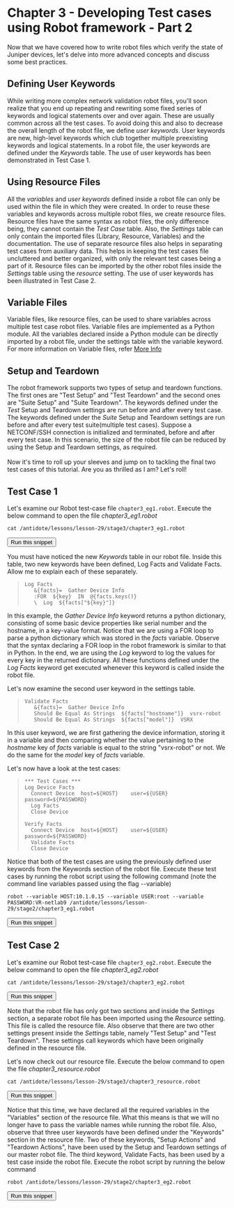 # Chapter 3 - Developing Test cases using Robot framework - Part 2

Now that we have covered how to write robot files which verify the state of Juniper devices, let's delve into more advanced concepts and discuss some best practices.

## Defining User Keywords

While writing more complex network validation robot files, you'll soon realize that you end up repeating and rewriting some fixed series of keywords and logical statements over and over again. These are usually common across all the test cases. To avoid doing this and also to decrease the overall length of the robot file, we define *user keywords*.  User keywords are new, high-level keywords which club together multiple preexisting keywords and logical statements. In a robot file, the user keywords are defined under the *Keywords* table. The use of user keywords has been demonstrated in Test Case 1.

## Using Resource Files

All the *variables* and *user keywords* defined inside a robot file can only be used within the file in which they were created. In order to reuse these variables and keywords across multiple robot files, we create resource files. Resource files have the same syntax as robot files, the only difference being, they cannot contain the *Test Case* table. Also, the *Settings* table can only contain the imported files (Library, Resource, Variables) and the documentation. The use of separate resource files also helps in separating test cases from auxiliary data. This helps in keeping the test cases file uncluttered and better organized, with only the relevant test cases being a part of it. Resource files can be imported by the other robot files inside the *Settings* table using the *resource* setting. The use of user keywords has been illustrated in Test Case 2.

## Variable Files

Variable files, like resource files, can be used to share variables across multiple test case robot files. Variable files are implemented as a Python module. All the variables declared inside a Python module can be directly imported by a robot file, under the settings table with the variable keyword. For more information on Variable files, refer [More Info](http://robotframework.org/robotframework/latest/RobotFrameworkUserGuide.html#variable-files)

## Setup and Teardown

The robot framework supports two types of setup and teardown functions. The first ones are "Test Setup" and "Test Teardown" and the second ones are "Suite Setup" and "Suite Teardown". The keywords defined under the *Test* Setup and Teardown settings are run before and after every test case. The keywords defined under the *Suite* Setup and Teardown settings are run before and after every test suite(multiple test cases). Suppose a NETCONF/SSH connection is initialized and terminated, before and after every test case. In this scenario, the size of the robot file can be reduced by using the Setup and Teardown settings, as required.
\
\
Now it's time to roll up your sleeves and jump on to tackling the final two test cases of this tutorial. Are you as thrilled as I am? Let's roll!

## Test Case 1
Let's examine our Robot test-case file `chapter3_eg1.robot`. Execute the below command to open the file *chapter3_eg1.robot*
```
cat /antidote/lessons/lesson-29/stage3/chapter3_eg1.robot
```
<button type="button" class="btn btn-primary btn-sm" onclick="runSnippetInTab('linux1', 0)">Run this snippet</button>

You must have noticed the new *Keywords* table in our robot file. Inside this table, two new keywords have been defined, Log Facts and Validate Facts. Allow me to explain each of these separately.

>```
>Log Facts
>    &{facts}=	Gather Device Info
>    :FOR  ${key}  IN  @{facts.keys()}  
>    \  Log  ${facts["${key}"]}
>```

In this example, the *Gather Device Info* keyword returns a python dictionary, consisting of some basic device properties like serial number and the hostname, in a key-value format. Notice that we are using a FOR loop to parse a python dictionary which was stored in the *facts* variable. Observe that the syntax declaring a FOR loop in the robot framework is similar to that in Python. In the end, we are using the *Log* keyword to log the values for every key in the returned dictionary. All these functions defined under the *Log Facts* keyword get executed whenever this keyword is called inside the robot file. 

Let's now examine the second user keyword in the settings table.

>```
>Validate Facts
>	 &{facts}=	Gather Device Info
>    Should Be Equal As Strings  ${facts["hostname"]}  vsrx-robot
>    Should Be Equal As Strings  ${facts["model"]}  VSRX
>```

In this user keyword, we are first gathering the device information, storing it in a variable and then comparing whether the value pertaining to the *hostname* key of *facts* variable is equal to the string "vsrx-robot" or not. We do the same for the *model* key of *facts* variable.

Let's now have a look at the test cases:

>```
>*** Test Cases ***
>Log Device Facts
>	Connect Device  host=${HOST}	user=${USER}	password=${PASSWORD}
>	Log Facts
>	Close Device
>
>Verify Facts
>	Connect Device  host=${HOST}	user=${USER}	password=${PASSWORD}
>	Validate Facts
>	Close Device
>```

Notice that both of the test cases are using the previously defined user keywords from the Keywords section of the robot file. Execute these test cases by running the robot script using the following command (note the command line variables passed using the flag --variable)
```
robot --variable HOST:10.1.0.15 --variable USER:root --variable PASSWORD:VR-netlab9 /antidote/lessons/lesson-29/stage2/chapter3_eg1.robot
```
<button type="button" class="btn btn-primary btn-sm" onclick="runSnippetInTab('linux1', 4)">Run this snippet</button>



## Test Case 2

Let's examine our Robot test-case file `chapter3_eg2.robot`. Execute the below command to open the file *chapter3_eg2.robot*
```
cat /antidote/lessons/lesson-29/stage3/chapter3_eg2.robot
```
<button type="button" class="btn btn-primary btn-sm" onclick="runSnippetInTab('linux1', 5)">Run this snippet</button>

Note that the robot file has only got two sections and inside the *Settings* section, a separate robot file has been imported using the *Resource* setting. This file is called the resource file. Also observe that there are two other settings present inside the *Settings* table, namely "Test Setup" and "Test Teardown". These settings call keywords which have been originally defined in the resource file.

Let's now check out our resource file. Execute the below command to open the file *chapter3_resource.robot*
```
cat /antidote/lessons/lesson-29/stage3/chapter3_resource.robot
```
<button type="button" class="btn btn-primary btn-sm" onclick="runSnippetInTab('linux1', 6)">Run this snippet</button>

Notice that this time, we have declared all the required variables in the "Variables" section of the resource file. What this means is that we will no longer have to pass the variable names while running the robot file. Also, observe that three user keywords have been defined under the "Keywords" section in the resource file. Two of these keywords, "Setup Actions" and "Teardown Actions", have been used by the Setup and Teardown settings of our master robot file. The third keyword, Validate Facts, has been used by a test case inside the robot file. Execute the robot script by running the below command
```
robot /antidote/lessons/lesson-29/stage2/chapter3_eg2.robot
```
<button type="button" class="btn btn-primary btn-sm" onclick="runSnippetInTab('linux1', 7)">Run this snippet</button>

